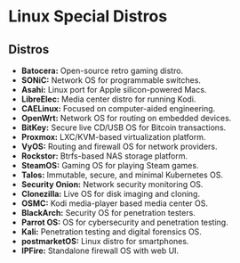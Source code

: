 # Linux Special Distros

## Distros

- **Batocera:** Open-source retro gaming distro.
- **SONiC:** Network OS for programmable switches.
- **Asahi:** Linux port for Apple silicon-powered Macs.
- **LibreElec:** Media center distro for running Kodi.
- **CAELinux:** Focused on computer-aided engineering.
- **OpenWrt:** Network OS for routing on embedded devices.
- **BitKey:** Secure live CD/USB OS for Bitcoin transactions.
- **Proxmox:** LXC/KVM-based virtualization platform.
- **VyOS:** Routing and firewall OS for network providers.
- **Rockstor:** Btrfs-based NAS storage platform.
- **SteamOS:** Gaming OS for playing Steam games.
- **Talos:** Immutable, secure, and minimal Kubernetes OS.
- **Security Onion:** Network security monitoring OS.
- **Clonezilla:** Live OS for disk imaging and cloning.
- **OSMC:** Kodi media-player based media center OS.
- **BlackArch:** Security OS for penetration testers.
- **Parrot OS:** OS for cybersecurity and penetration testing.
- **Kali:** Penetration testing and digital forensics OS.
- **postmarketOS:** Linux distro for smartphones.
- **IPFire:** Standalone firewall OS with web UI.
